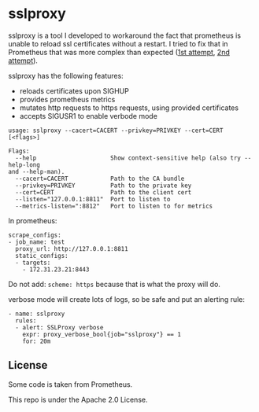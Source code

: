 # sslproxy

sslproxy is a tool I developed to workaround the fact that prometheus is unable
to reload ssl certificates without a restart. I tried to fix that in Prometheus
that was more complex than expected ([1st
attempt](https://github.com/prometheus/common/pull/139), [2nd
attempt](https://github.com/prometheus/common/pull/138)).

sslproxy has the following features:

- reloads certificates upon SIGHUP
- provides prometheus metrics
- mutates http requests to https requests, using provided certificates
- accepts SIGUSR1 to enable verbode mode


```
usage: sslproxy --cacert=CACERT --privkey=PRIVKEY --cert=CERT [<flags>]

Flags:
  --help                     Show context-sensitive help (also try --help-long
and --help-man).
  --cacert=CACERT            Path to the CA bundle
  --privkey=PRIVKEY          Path to the private key
  --cert=CERT                Path to the client cert
  --listen="127.0.0.1:8811"  Port to listen to
  --metrics-listen=":8812"   Port to listen to for metrics
```


In prometheus:

```
scrape_configs:
- job_name: test
  proxy_url: http://127.0.0.1:8811
  static_configs:
  - targets:
    - 172.31.23.21:8443
```

Do not add: `scheme: https` because that is what the proxy will do.


verbose mode will create lots of logs, so be safe and put an alerting rule:


```
- name: sslproxy
  rules:
  - alert: SSLProxy verbose
    expr: proxy_verbose_bool{job="sslproxy"} == 1
    for: 20m
```


## License

Some code is taken from Prometheus.

This repo is under the Apache 2.0 License.
